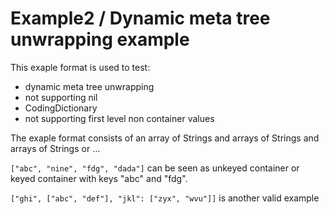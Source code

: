 #  Example2 / Dynamic meta tree unwrapping example

This exaple format is used to test:
 * dynamic meta tree unwrapping 
 * not supporting nil
 * CodingDictionary
 * not supporting first level non container values

The exaple format consists of an array of Strings and arrays of Strings and arrays of Strings or ...

`["abc", "nine", "fdg", "dada"]` can be seen as unkeyed container or keyed container with keys "abc" and "fdg".

`["ghi", ["abc", "def"], "jkl": ["zyx", "wvu"]]` is another valid example
